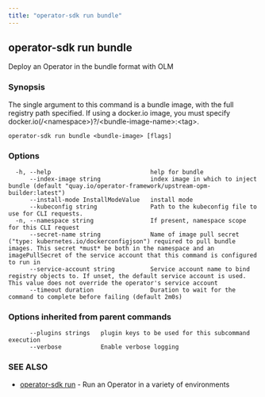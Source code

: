 ```yaml
---
title: "operator-sdk run bundle"
---
```

## operator-sdk run bundle

Deploy an Operator in the bundle format with OLM

### Synopsis

The single argument to this command is a bundle image, with the full registry path specified.
If using a docker.io image, you must specify docker.io(/&lt;namespace&gt;)?/&lt;bundle-image-name&gt;:&lt;tag&gt;.

```
operator-sdk run bundle <bundle-image> [flags]
```

### Options

```
  -h, --help                            help for bundle
      --index-image string              index image in which to inject bundle (default "quay.io/operator-framework/upstream-opm-builder:latest")
      --install-mode InstallModeValue   install mode
      --kubeconfig string               Path to the kubeconfig file to use for CLI requests.
  -n, --namespace string                If present, namespace scope for this CLI request
      --secret-name string              Name of image pull secret ("type: kubernetes.io/dockerconfigjson") required to pull bundle images. This secret *must* be both in the namespace and an imagePullSecret of the service account that this command is configured to run in
      --service-account string          Service account name to bind registry objects to. If unset, the default service account is used. This value does not override the operator's service account
      --timeout duration                Duration to wait for the command to complete before failing (default 2m0s)
```

### Options inherited from parent commands

```
      --plugins strings   plugin keys to be used for this subcommand execution
      --verbose           Enable verbose logging
```

### SEE ALSO

* [operator-sdk run](../operator-sdk_run)	 - Run an Operator in a variety of environments

